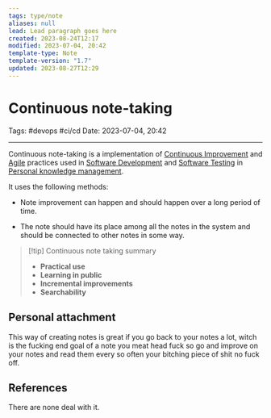```yaml
---
tags: type/note
aliases: null
lead: Lead paragraph goes here
created: 2023-08-24T12:17
modified: 2023-07-04, 20:42
template-type: Note
template-version: "1.7"
updated: 2023-08-27T12:29
---
```


# Continuous note-taking 

Tags: #devops #ci/cd
Date: 2023-07-04, 20:42

---
Continuous note-taking is a implementation of [Continuous Improvement](Continuous%20Improvement) and [Agile](Agile) practices used in [Software Development](Software%20Development) and [Software Testing](Software%20Testing) in [Personal knowledge management](Personal%20knowledge%20management.md).

It uses the following methods:

- Note improvement can happen and should happen over a long period of time. 

- The note should have its place among all the notes in the system and should be connected to other notes in some way. 

> [!tip] Continuous note taking summary  
> - **Practical use**
> - **Learning in public** 
> - **Incremental improvements** 
> - **Searchability**

## Personal attachment 

This way of creating notes is great if you go back to your notes a lot, witch is the fucking end goal of a note you meat head fuck so go and improve on your notes and read them every so often your bitching piece of shit no fuck off.

## References

There are none deal with it.
